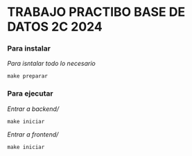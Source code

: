 # TRABAJO PRACTIBO BASE DE DATOS 2C 2024


### Para instalar

_Para isntalar todo lo necesario_

```
make preparar
```

### Para ejecutar

_Entrar a backend/_


```
make iniciar
```

_Entrar a frontend/_

```
make iniciar
```

